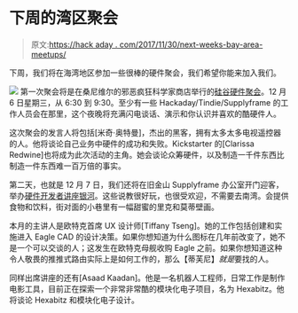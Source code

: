 # 下周的湾区聚会

> 原文:[https://hack aday . com/2017/11/30/next-weeks-bay-area-meetups/](https://hackaday.com/2017/11/30/next-weeks-bay-area-meetups/)

下周，我们将在海湾地区参加一些很棒的硬件聚会，我们希望你能来加入我们。

[![](../Images/e1928aa375c086adb35be2f369eaf20a.png)](https://hackaday.com/wp-content/uploads/2017/11/hddg25poster-01.png) 第一次聚会将是在桑尼维尔的邪恶疯狂科学家商店举行的[硅谷硬件聚会](https://www.meetup.com/Silicon-Valley-Hardware-Meetup/events/245142952/)。12 月 6 日星期三，从 6:30 到 9:30。至少有一些 Hackaday/Tindie/Supplyframe 的工作人员会在那里，这个夜晚将充满闪电谈话、演示和你认识并喜欢的酷硬件人。

这次聚会的发言人将包括[米奇·奥特曼]，杰出的黑客，拥有太多太多电视遥控器的人。他将谈论自己业务中硬件的成功和失败。Kickstarter 的[Clarissa Redwine]也将成为此次活动的主角。她会谈论众筹硬件，以及制造一千件东西比制造一件东西难一百万倍的事实。

第二天，也就是 12 月 7 日，我们还将在旧金山 Supplyframe 办公室开门迎客，举办[硬件开发者讲座银河](https://www.meetup.com/Hardware-Developers-Didactic-Galactic/events/245467037/)。这些说教很好玩，也很受欢迎，不需要去南湾。会提供食物和饮料，街对面的小巷里有一幅甜蜜的里克和莫蒂壁画。

本月的主讲人是欧特克首席 UX 设计师[Tiffany Tseng]。她的工作包括创建和实施进入 Eagle CAD 的设计决策。如果你想知道为什么图标在几年前改变了，她不是一个可以交谈的人；这发生在欧特克母舰收购 Eagle 之前。如果你想知道这种令人敬畏的推推式路由实际上是如何工作的，那么【蒂芙尼】*就是*要找的人。

同样出席讲座的还有[Asaad Kaadan]。他是一名机器人工程师，日常工作是制作电影工具，目前正在探索一个非常非常酷的模块化电子项目，名为 Hexabitz。他将谈论 Hexabitz 和模块化电子设计。